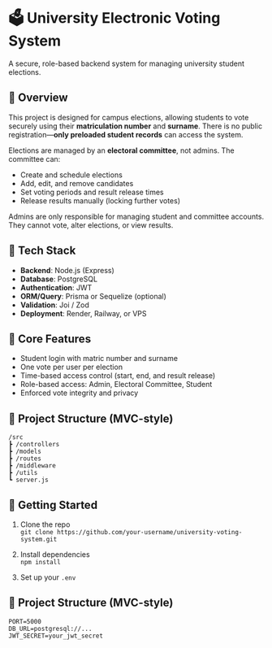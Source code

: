 # 🗳️ University Electronic Voting System

A secure, role-based backend system for managing university student elections.

## 📌 Overview

This project is designed for campus elections, allowing students to vote securely using their **matriculation number** and **surname**. There is no public registration—**only preloaded student records** can access the system.

Elections are managed by an **electoral committee**, not admins. The committee can:
- Create and schedule elections
- Add, edit, and remove candidates
- Set voting periods and result release times
- Release results manually (locking further votes)

Admins are only responsible for managing student and committee accounts. They cannot vote, alter elections, or view results.

## 🧱 Tech Stack

- **Backend**: Node.js (Express)
- **Database**: PostgreSQL
- **Authentication**: JWT
- **ORM/Query**: Prisma or Sequelize (optional)
- **Validation**: Joi / Zod
- **Deployment**: Render, Railway, or VPS

## 🔐 Core Features

- Student login with matric number and surname
- One vote per user per election
- Time-based access control (start, end, and result release)
- Role-based access: Admin, Electoral Committee, Student
- Enforced vote integrity and privacy

## 📂 Project Structure (MVC-style)
```
/src
┣ /controllers
┣ /models
┣ /routes
┣ /middleware
┣ /utils
┗ server.js
```

## 🚀 Getting Started

1. Clone the repo  
   `git clone https://github.com/your-username/university-voting-system.git`

2. Install dependencies  
   `npm install`

3. Set up your `.env`  


## 📂 Project Structure (MVC-style)

```
PORT=5000
DB_URL=postgresql://...
JWT_SECRET=your_jwt_secret
```
